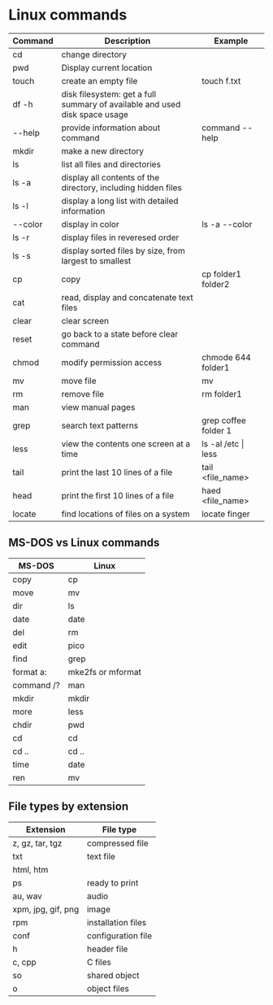# Linux commands


| Command        | Description                                                      | Example |
| -------------- | -------------------                                              | ------   |
| cd             | change directory                                                 |          |
| pwd            | Display current location                                         |          |
|touch           | create an empty file                                             | touch f.txt |
| df -h  | disk filesystem: get a full summary of available and used disk space usage|            |
| --help | provide information about command |  command --help  |
| mkdir  | make a new directory |   |
|ls      | list all files and directories |   |
|ls -a  | display all contents of the directory, including hidden files|   |
|ls -l  | display a long list with detailed information   |   |
|--color | display in color |  ls -a --color  |
|ls -r | display files in reveresed order           |   |
| ls -s | display sorted files by size, from largest to smallest | |
|cp     | copy | cp folder1 folder2 |
|cat    | read, display and concatenate text files|  |
|clear  | clear screen |  |
|reset  | go back to a state before clear command |  |
|chmod  | modify permission access | chmode 644 folder1 |
|mv     | move file| mv  <source> <destination> |
|rm     | remove file|  rm folder1 |
|man    | view manual pages |   |
|grep   | search text patterns | grep coffee folder 1 |
| less  | view the contents one screen at a time |  ls -al /etc  \| less
| tail | print the last 10 lines of a file | tail <file_name> |
| head | print the first 10 lines of a file | haed <file_name> |
| locate | find locations of files on a system | locate finger |

## MS-DOS vs Linux commands

| MS-DOS  |  Linux |
| ----   |  ----  |
|  copy    |   cp     |
|  move    |   mv     |
|  dir   | ls  |
|  date  | date |
|  del   | rm   |
|  edit  | pico |
|  find  | grep |
|  format a:  |  mke2fs or mformat |
| command /?  | man |
|  mkdir     | mkdir |
|   more     | less   |
|   chdir   | pwd    |
|  cd    | cd   |
|  cd .. | cd ..|
| time   | date |
|  ren   | mv   |

## File types by extension

| Extension    |  File type |
| -----        |   -----    |           
|z, gz, tar, tgz  | compressed file |
| txt | text file |
| html, htm |  |
| ps  |  ready to print |
| au, wav | audio |
|xpm, jpg, gif, png | image |
|rpm | installation files|
|conf | configuration file|
|h | header file |
|c, cpp | C files|
|so | shared object|
|o | object files|



